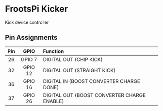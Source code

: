# FrootsPi Kicker

Kick device controller

## Pin Assignments

|Pin|GPIO|Function|
|:---:|:---:|:---|
|26|GPIO 7 |DIGITAL OUT (CHIP KICK)|
|32|GPIO 12|DIGITAL OUT (STRAIGHT KICK)|
|36|GPIO 16|DIGITAL IN (BOOST CONVERTER CHARGE DONE)|
|37|GPIO 26|DIGITAL OUT (BOOST CONVERTER CHARGE ENABLE)|
